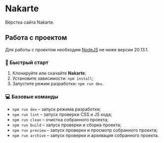 # Nakarte

Вёрстка сайта Nakarte.

## Работа с проектом

Для работы с проектом необходим [NodeJS](https://nodejs.org/) не ниже версии 20.13.1.

### 🚀 Быстрый старт

1. Клонируйте или скачайте **Nakarte**;
2. Установите зависимости: `npm install`;
3. Запустите режим разработки: `npm run dev`.

### 💻 Базовые команды

- `npm run dev` – запуск режима разработки;
- `npm run lint` – запуск проверки CSS и JS кода;
- `npm run clean` – очистка собранного проекта;
- `npm run build` – запуск проверки и сборка проекта;
- `npm run preview` – запуск проверки и просмотр собранного проекта;
- `npm run archive` – запуск проверки и архивация собранного проекта.
